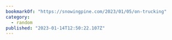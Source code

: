 ```yaml
---
bookmarkOf: "https://snowingpine.com/2023/01/05/on-trucking"
category:
  - random
published: "2023-01-14T12:50:22.107Z"
---
```

